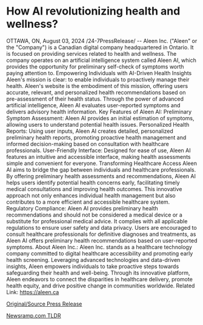# How AI revolutionizing health and wellness?

OTTAWA, ON, August 03, 2024 /24-7PressRelease/ -- Aleen Inc. ("Aleen" or the "Company") is a Canadian digital company headquartered in Ontario. It is focused on providing services related to health and wellness. The company operates on an artificial intelligence system called Aleen AI, which provides the opportunity for preliminary self-check of symptoms worth paying attention to.  Empowering Individuals with AI-Driven Health Insights Aleen's mission is clear: to enable individuals to proactively manage their health. Aleen's website is the embodiment of this mission, offering users accurate, relevant, and personalized health recommendations based on pre-assessment of their health status. Through the power of advanced artificial intelligence, Aleen AI evaluates user-reported symptoms and delivers advisory health information.  Key Features of Aleen AI: Preliminary Symptom Assessment: Aleen AI provides an initial estimation of symptoms, allowing users to understand potential health issues. Personalized Health Reports: Using user inputs, Aleen AI creates detailed, personalized preliminary health reports, promoting proactive health management and informed decision-making based on consultation with healthcare professionals. User-Friendly Interface: Designed for ease of use, Aleen AI features an intuitive and accessible interface, making health assessments simple and convenient for everyone.  Transforming Healthcare Access Aleen AI aims to bridge the gap between individuals and healthcare professionals. By offering preliminary health assessments and recommendations, Aleen AI helps users identify potential health concerns early, facilitating timely medical consultations and improving health outcomes. This innovative approach not only enhances individual health management but also contributes to a more efficient and accessible healthcare system.  Regulatory Compliance: Aleen AI provides preliminary health recommendations and should not be considered a medical device or a substitute for professional medical advice. It complies with all applicable regulations to ensure user safety and data privacy. Users are encouraged to consult healthcare professionals for definitive diagnoses and treatments, as Aleen AI offers preliminary health recommendations based on user-reported symptoms.  About Aleen Inc.: Aleen Inc. stands as a healthcare technology company committed to digital healthcare accessibility and promoting early health screening. Leveraging advanced technologies and data-driven insights, Aleen empowers individuals to take proactive steps towards safeguarding their health and well-being. Through its innovative platform, Aleen endeavors to connect the disparities in healthcare delivery, promote health equity, and drive positive change in communities worldwide.  Related Link: https://aleen.ca 

[Original/Source Press Release](https://www.24-7pressrelease.com/press-release/513038/how-ai-revolutionizing-health-and-wellness) 

[Newsramp.com TLDR](https://newsramp.com/None) 
